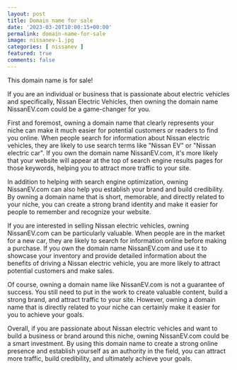 ```yaml
---
layout: post
title: Domain name for sale
date: '2023-03-20T10:00:15+00:00'
permalink: domain-name-for-sale
image: nissanev-1.jpg
categories: [ nissanev ]
featured: true
comments: false 
---
```

This domain name is for sale! 

If you are an individual or business that is passionate about electric vehicles and specifically, Nissan Electric Vehicles, then owning the domain name NissanEV.com could be a game-changer for you.

First and foremost, owning a domain name that clearly represents your niche can make it much easier for potential customers or readers to find you online. When people search for information about Nissan electric vehicles, they are likely to use search terms like "Nissan EV" or "Nissan electric car". If you own the domain name NissanEV.com, it's more likely that your website will appear at the top of search engine results pages for those keywords, helping you to attract more traffic to your site.

In addition to helping with search engine optimization, owning NissanEV.com can also help you establish your brand and build credibility. By owning a domain name that is short, memorable, and directly related to your niche, you can create a strong brand identity and make it easier for people to remember and recognize your website.

If you are interested in selling Nissan electric vehicles, owning NissanEV.com can be particularly valuable. When people are in the market for a new car, they are likely to search for information online before making a purchase. If you own the domain name NissanEV.com and use it to showcase your inventory and provide detailed information about the benefits of driving a Nissan electric vehicle, you are more likely to attract potential customers and make sales.

Of course, owning a domain name like NissanEV.com is not a guarantee of success. You still need to put in the work to create valuable content, build a strong brand, and attract traffic to your site. However, owning a domain name that is directly related to your niche can certainly make it easier for you to achieve your goals.

Overall, if you are passionate about Nissan electric vehicles and want to build a business or brand around this niche, owning NissanEV.com could be a smart investment. By using this domain name to create a strong online presence and establish yourself as an authority in the field, you can attract more traffic, build credibility, and ultimately achieve your goals.